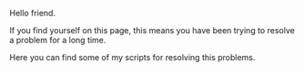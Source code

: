 Hello friend.

If you find yourself on this page, this means you have been trying to resolve a problem for a long time.

Here you can find some of my scripts for resolving this problems.
